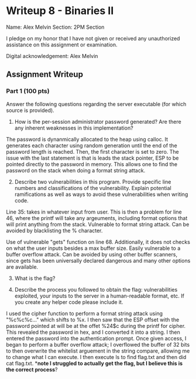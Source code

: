 # Writeup 8 - Binaries II

Name: Alex Melvin
Section: 2PM Section

I pledge on my honor that I have not given or received any unauthorized assistance on this assignment or examination.

Digital acknowledgement: Alex Melvin

## Assignment Writeup

### Part 1 (100 pts)
Answer the following questions regarding the server executable (for which source is provided).

1. How is the per-session administrator password generated? Are there any inherent weaknesses in this implementation?

The password is dynanmically allocated to the heap using calloc. It generates each character using random generation until the end of the password length is reached. Then, the first character is set to zero. The issue with the last statement is that is leads the stack pointer, ESP to be pointed directly to the password in memory. This allows one to find the password on the stack when doing a format string attack.

2. Describe two vulnerabilities in this program. Provide specific line numbers and classifications of the vulnerability. Explain potential ramifications as well as ways to avoid these vulnerabilities when writing code.

Line 35: takes in whatever input from user. This is then a problem for line 46, where the printf will take any argeuments, including format options that will print anything from the stack. Vulnerable to format string attack. Can be avoided by blacklisting the % character.

Use of vulnerable "gets" function on line 68. Additionally, it does not checks on what the user inputs besides a max buffer size. Easily vulnerable to a buffer overflow attack. Can be avoided by using other buffer scanners, since gets has been universally declared dangerous and many other options are available.

3. What is the flag?

4. Describe the process you followed to obtain the flag: vulnerabilities exploited, your inputs to the server in a human-readable format, etc. If you create any helper code please include it.

I used the cipher function to perform a format string attack using "%c%c%c..." which shifts to %x. I then saw that the ESP offset with the password pointed at will be at the offet %24$c during the printf for cipher. This revealed the password in hex, and I converted it into a string. I then entered the password into the authentication prompt. Once given access, I began to perform a buffer overflow attack; I overflowed the buffer of 32 bits to then overwrite the whitelist arguement in the string compare, allowing me to change what I can execute. I then execute ls to find flag.txt and then did cat flag.txt. ***note I struggled to actually get the flag, but I believe this is the correct process**? 
